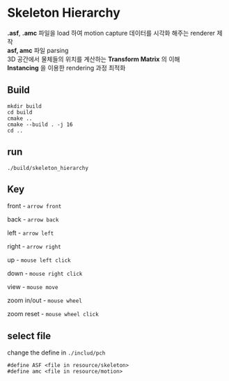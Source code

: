 # Skeleton Hierarchy 

**.asf**, **.amc** 파일을 load 하여 motion capture 데이터를 시각화 해주는 renderer 제작 \
**asf, amc** 파일 parsing \
3D 공간에서 물체들의 위치를 계산하는 **Transform Matrix** 의 이해 \
**Instancing** 을 이용한 rendering 과정 최적화

## Build
```
mkdir build
cd build
cmake ..
cmake --build . -j 16
cd ..
```

## run
```
./build/skeleton_hierarchy
```

## Key
front - ```arrow front```

back - ```arrow back```

left - ```arrow left```

right - ```arrow right```

up - ```mouse left click```

down - ```mouse right click```

view - ```mouse move```

zoom in/out - ```mouse wheel```

zoom reset - ```mouse wheel click```

## select file

change the define in ```./includ/pch```
```
#define ASF <file in resource/skeleton>
#define amc <file in resource/motion>
``` 